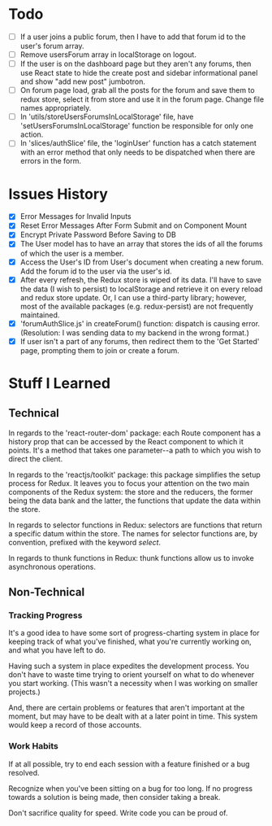 # Todo

-   [ ] If a user joins a public forum, then I have to add that forum id to the user's forum array.
-   [ ] Remove usersForum array in localStorage on logout.
-   [ ] If the user is on the dashboard page but they aren't any forums, then use React state to hide the create post and sidebar informational panel and show "add new post" jumbotron.
-   [ ] On forum page load, grab all the posts for the forum and save them to redux store, select it from store and use it in the forum page. Change file names appropriately.
-   [ ] In 'utils/storeUsersForumsInLocalStorage' file, have 'setUsersForumsInLocalStorage' function be responsible for only one action.
-   [ ] In 'slices/authSlice' file, the 'loginUser' function has a catch statement with an error method that only needs to be dispatched when there are errors in the form.

# Issues History

-   [x] Error Messages for Invalid Inputs
-   [x] Reset Error Messages After Form Submit and on Component Mount
-   [x] Encrypt Private Password Before Saving to DB
-   [x] The User model has to have an array that stores the ids of all the forums of which the user is a member.
-   [x] Access the User's ID from User's document when creating a new forum. Add the forum id to the user via the user's id.
-   [x] After every refresh, the Redux store is wiped of its data. I'll have to save the data (I wish to persist) to localStorage and retrieve it on every reload and redux store update. Or, I can use a third-party library; however, most of the available packages (e.g. redux-persist) are not frequently maintained.
-   [x] 'forumAuthSlice.js' in createForum() function: dispatch is causing error. (Resolution: I was sending data to my backend in the wrong format.)
-   [x] If user isn't a part of any forums, then redirect them to the 'Get Started' page, prompting them to join or create a forum.

# Stuff I Learned

## Technical

In regards to the 'react-router-dom' package: each Route component has a history prop that can be accessed by the React component to which it points. It's a method that takes one parameter--a path to which you wish to direct the client.

In regards to the 'reactjs/toolkit' package: this package simplifies the setup process for Redux. It leaves you to focus your attention on the two main components of the Redux system: the store and the reducers, the former being the data bank and the latter, the functions that update the data within the store.

In regards to selector functions in Redux: selectors are functions that return a specific datum within the store. The names for selector functions are, by convention, prefixed with the keyword _select_.

In regards to thunk functions in Redux: thunk functions allow us to invoke asynchronous operations.

## Non-Technical

### Tracking Progress

It's a good idea to have some sort of progress-charting system in place for keeping track of what you've finished, what you're currently working on, and what you have left to do.

Having such a system in place expedites the development process. You don't have to waste time trying to orient yourself on what to do whenever you start working. (This wasn't a necessity when I was working on smaller projects.)

And, there are certain problems or features that aren't important at the moment, but may have to be dealt with at a later point in time. This system would keep a record of those accounts.

### Work Habits

If at all possible, try to end each session with a feature finished or a bug resolved.

Recognize when you've been sitting on a bug for too long. If no progress towards a solution is being made, then consider taking a break.

Don't sacrifice quality for speed. Write code you can be proud of.

